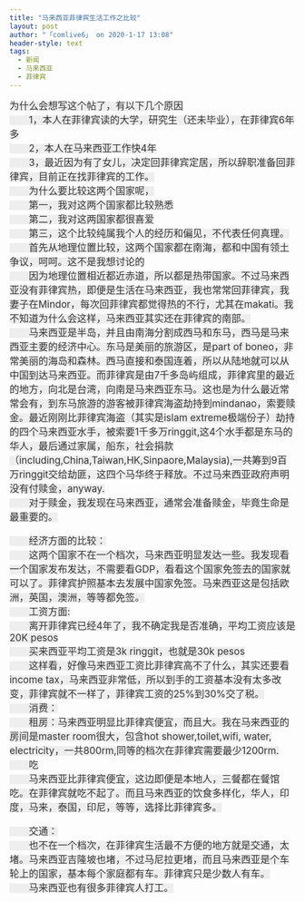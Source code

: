 ```yaml
---
title: "马来西亚菲律宾生活工作之比较"
layout: post
author: "「comlive6」 on 2020-1-17 13:08"
header-style: text
tags:
  - 新闻
  - 马来西亚
  - 菲律宾
---
```


<head></head>
<body>
 <font color="#333333"><font style="background-color:rgb(238, 238, 238)"><font face="&amp;quot"><font style="font-size:17px">为什么会想写这个帖了，有以下几个原因</font></font></font></font>
 <br> 
 <font color="#333333"><font style="background-color:rgb(238, 238, 238)"><font face="&amp;quot"><font style="font-size:17px">　　1，本人在菲律宾读的大学，研究生（还未毕业），在菲律宾6年多</font></font></font></font>
 <br> 
 <font color="#333333"><font style="background-color:rgb(238, 238, 238)"><font face="&amp;quot"><font style="font-size:17px">　　2，本人在马来西亚工作快4年</font></font></font></font>
 <br> 
 <font color="#333333"><font style="background-color:rgb(238, 238, 238)"><font face="&amp;quot"><font style="font-size:17px">　　3，最近因为有了女儿，决定回菲律宾定居，所以辞职准备回菲律宾，目前正在找菲律宾的工作。</font></font></font></font>
 <br> 
 <font color="#333333"><font style="background-color:rgb(238, 238, 238)"><font face="&amp;quot"><font style="font-size:17px">　　为什么要比较这两个国家呢，</font></font></font></font>
 <br> 
 <font color="#333333"><font style="background-color:rgb(238, 238, 238)"><font face="&amp;quot"><font style="font-size:17px">　　第一，我对这两个国家都比较熟悉</font></font></font></font>
 <br> 
 <font color="#333333"><font style="background-color:rgb(238, 238, 238)"><font face="&amp;quot"><font style="font-size:17px">　　第二，我对这两国家都很喜爱</font></font></font></font>
 <br> 
 <font color="#333333"><font style="background-color:rgb(238, 238, 238)"><font face="&amp;quot"><font style="font-size:17px">　　第三，这个比较纯属我个人的经历和偏见，不代表任何真理。</font></font></font></font>
 <br> 
 <font color="#333333"><font style="background-color:rgb(238, 238, 238)"><font face="&amp;quot"><font style="font-size:17px">　　首先从地理位置比较，这两个国家都在南海，都和中国有领土争议，呵呵。这不是我想讨论的</font></font></font></font>
 <br> 
 <font color="#333333"><font style="background-color:rgb(238, 238, 238)"><font face="&amp;quot"><font style="font-size:17px">　　因为地理位置相近都近赤道，所以都是热带国家。不过马来西亚没有菲律宾热，即便是生活在马来西亚，我也常常回菲律宾，我妻子在Mindor，每次回菲律宾都觉得热的不行，尤其在makati。我不知道为什么会这样，马来西亚其实还在菲律宾的南部。</font></font></font></font>
 <br> 
 <font color="#333333"><font style="background-color:rgb(238, 238, 238)"><font face="&amp;quot"><font style="font-size:17px">　　马来西亚是半岛，并且由南海分割成西马和东马，西马是马来西亚主要的经济中心。东马是美丽的旅游区，是part of boneo，非常美丽的海岛和森林。西马直接和泰国连着，所以从陆地就可以从中国到达马来西亚。而菲律宾是由7千多岛屿组成，菲律宾里的最近的地方，向北是台湾，向南是马来西亚东马。这也是为什么最近常常会有，到东马旅游的游客被菲律宾海盗劫持到mindanao，索要赎金。最近刚刚比菲律宾海盗（其实是islam extreme极端份子）劫持的四个马来西亚水手，被索要1千多万ringgit,这4个水手都是东马的华人，最后通过家属，船东，社会捐款（including,China,Taiwan,HK,Sinpaore,Malaysia),一共筹到9百万ringgit交给劫匪，这四个马华终于释放。不过马来西亚政府声明没有付赎金，anyway.</font></font></font></font>
 <br> 
 <font color="#333333"><font style="background-color:rgb(238, 238, 238)"><font face="&amp;quot"><font style="font-size:17px">　　对于赎金，我发现在马来西亚，通常会准备赎金，毕竟生命是最重要的。</font></font></font></font>
 <br> 
 <br> 
 <font color="#333333"><font style="background-color:rgb(238, 238, 238)"><font face="&amp;quot"><font style="font-size:17px">　　经济方面的比较：</font></font></font></font>
 <br> 
 <font color="#333333"><font style="background-color:rgb(238, 238, 238)"><font face="&amp;quot"><font style="font-size:17px">　　这两个国家不在一个档次，马来西亚明显发达一些。我发现看一个国家发布发达，不需要看GDP，看看这个国家免签去的国家就可以了。菲律宾护照基本去发展中国家免签。马来西亚这是包括欧洲，英国，澳洲，等等都免签。</font></font></font></font>
 <br> 
 <font color="#333333"><font style="background-color:rgb(238, 238, 238)"><font face="&amp;quot"><font style="font-size:17px">　　工资方面:</font></font></font></font>
 <br> 
 <font color="#333333"><font style="background-color:rgb(238, 238, 238)"><font face="&amp;quot"><font style="font-size:17px">　　离开菲律宾已经4年了，我不确定我是否准确，平均工资应该是20K pesos</font></font></font></font>
 <br> 
 <font color="#333333"><font style="background-color:rgb(238, 238, 238)"><font face="&amp;quot"><font style="font-size:17px">　　买来西亚平均工资是3k ringgit，也就是30k pesos</font></font></font></font>
 <br> 
 <font color="#333333"><font style="background-color:rgb(238, 238, 238)"><font face="&amp;quot"><font style="font-size:17px">　　这样看，好像马来西亚工资比菲律宾高不了什么，其实还要看income tax，马来西亚非常低，所以到手的工资基本没有太多改变，菲律宾就不一样了，菲律宾工资的25%到30%交了税。</font></font></font></font>
 <br> 
 <font color="#333333"><font style="background-color:rgb(238, 238, 238)"><font face="&amp;quot"><font style="font-size:17px">　　消费：</font></font></font></font>
 <br> 
 <font color="#333333"><font style="background-color:rgb(238, 238, 238)"><font face="&amp;quot"><font style="font-size:17px">　　租房：马来西亚明显比菲律宾便宜，而且大。我在马来西亚的房间是master room很大，包含hot shower,toilet,wifi, water, electricity，一共800rm,同等的档次在菲律宾需要最少1200rm.</font></font></font></font>
 <br> 
 <font color="#333333"><font style="background-color:rgb(238, 238, 238)"><font face="&amp;quot"><font style="font-size:17px">　　吃</font></font></font></font>
 <br> 
 <font color="#333333"><font style="background-color:rgb(238, 238, 238)"><font face="&amp;quot"><font style="font-size:17px">　　马来西亚比菲律宾便宜，这边即便是本地人，三餐都在餐馆吃。在菲律宾就吃不起了。而且马来西亚的饮食多样化，华人，印度，马来，泰国，印尼，等等，选择比菲律宾多。</font></font></font></font>
 <br> 
 <br> 
 <font color="#333333"><font style="background-color:rgb(238, 238, 238)"><font face="&amp;quot"><font style="font-size:17px">　　交通：</font></font></font></font>
 <br> 
 <font color="#333333"><font style="background-color:rgb(238, 238, 238)"><font face="&amp;quot"><font style="font-size:17px">　　也不在一个档次，在菲律宾生活最不方便的地方就是交通，太堵。马来西亚吉隆坡也堵，不过马尼拉更堵，而且马来西亚是个车轮上的国家，基本每个家庭都有车。菲律宾只是少数人有车。</font></font></font></font>
 <br> 
 <font color="#333333"><font style="background-color:rgb(238, 238, 238)"><font face="&amp;quot"><font style="font-size:17px">　　马来西亚也有很多菲律宾人打工。</font></font></font></font>
 <br>
</body>


